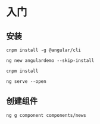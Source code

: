 # 入门

## 安装

`cnpm install -g @angular/cli`

`ng new angulardemo --skip-install`

`cnpm install`

`ng serve --open`

## 创建组件

`ng g component components/news`
